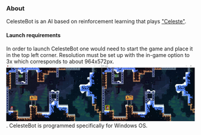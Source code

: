 ### About
CelesteBot is an AI based on reinforcement learning that plays ["Celeste"](https://store.steampowered.com/app/504230/Celeste/).
#### Launch requirements
In order to launch CelesteBot one would need to start the game and place it in the top left corner. Resolution must be set up with the in-game option to 3x which corresponds to about 964x572px.
![This is how it's supposed to look like](docs/ScreenShot1.png).
CelesteBot is programmed specifically for Windows OS.